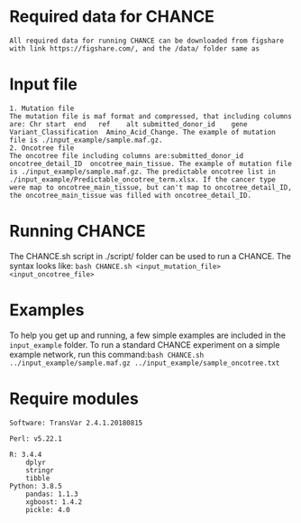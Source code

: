 Required data for CHANCE
===
    All required data for running CHANCE can be downloaded from figshare with link https://figshare.com/, and the /data/ folder same as 

Input file
===
    1. Mutation file
    The mutation file is maf format and compressed, that including columns are: Chr start  end   ref    alt submitted_donor_id    gene  Variant_Classification  Amino_Acid_Change. The example of mutation file is ./input_example/sample.maf.gz.
    2. Oncotree file
    The oncotree file including columns are:submitted_donor_id	oncotree_detail_ID	oncotree_main_tissue. The example of mutation file is ./input_example/sample.maf.gz. The predictable oncotree list in ./input_example/Predictable_oncotree_term.xlsx. If the cancer type were map to oncotree_main_tissue, but can't map to oncotree_detail_ID, the oncotree_main_tissue was filled with oncotree_detail_ID.


Running CHANCE
===
The CHANCE.sh script in ./script/ folder can be used to run a CHANCE. The syntax looks like: `bash CHANCE.sh <input_mutation_file> <input_oncotree_file>`

Examples
===
To help you get up and running, a few simple examples are included in the `input_example` folder.
To run a standard CHANCE experiment on a simple example network, run this command:`bash CHANCE.sh ../input_example/sample.maf.gz ../input_example/sample_oncotree.txt`


Require modules
===
    Software: TransVar 2.4.1.20180815

    Perl: v5.22.1
    
    R: 3.4.4
        dplyr
        stringr
        tibble
    Python: 3.8.5
        pandas: 1.1.3
        xgboost: 1.4.2
        pickle: 4.0
